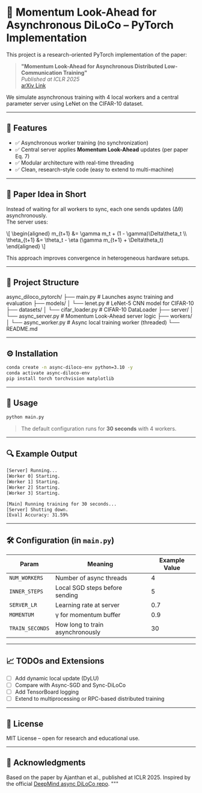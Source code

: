 # 🚀 Momentum Look-Ahead for Asynchronous DiLoCo – PyTorch Implementation

This project is a research-oriented PyTorch implementation of the paper:

> **"Momentum Look-Ahead for Asynchronous Distributed Low-Communication Training"**  
> *Published at ICLR 2025*  
> [arXiv Link](https://arxiv.org/abs/2401.09135)

We simulate asynchronous training with 4 local workers and a central parameter server using LeNet on the CIFAR-10 dataset.

---

## 📌 Features

- ✅ Asynchronous worker training (no synchronization)
- ✅ Central server applies **Momentum Look-Ahead** updates (per paper Eq. 7)
- ✅ Modular architecture with real-time threading
- ✅ Clean, research-style code (easy to extend to multi-machine)

---

## 🧠 Paper Idea in Short

Instead of waiting for all workers to sync, each one sends updates (∆θ) asynchronously.  
The server uses:

\\[
\\begin{aligned}
m_{t+1} &= \\gamma m_t + (1 - \\gamma)\\Delta\\theta_t \\\\
\\theta_{t+1} &= \\theta_t - \\eta (\\gamma m_{t+1} + \\Delta\\theta_t)
\\end{aligned}
\\]

This approach improves convergence in heterogeneous hardware setups.

---

## 📁 Project Structure

async_diloco_pytorch/
├── main.py # Launches async training and evaluation
├── models/
│ └── lenet.py # LeNet-5 CNN model for CIFAR-10
├── datasets/
│ └── cifar_loader.py # CIFAR-10 DataLoader
├── server/
│ └── async_server.py # Momentum Look-Ahead server logic
├── workers/
│ └── async_worker.py # Async local training worker (threaded)
└── README.md

---

## ⚙️ Installation

```bash
conda create -n async-diloco-env python=3.10 -y
conda activate async-diloco-env
pip install torch torchvision matplotlib
```

---

## 🚀 Usage

```bash
python main.py
```

> The default configuration runs for **30 seconds** with 4 workers.

---

## 🔍 Example Output

```bash
[Server] Running...
[Worker 0] Starting.
[Worker 1] Starting.
[Worker 2] Starting.
[Worker 3] Starting.

[Main] Running training for 30 seconds...
[Server] Shutting down.
[Eval] Accuracy: 31.59%
```

---

## 🛠 Configuration (in `main.py`)

| Param         | Meaning                            | Example Value |
|---------------|------------------------------------|---------------|
| `NUM_WORKERS` | Number of async threads            | 4             |
| `INNER_STEPS` | Local SGD steps before sending     | 5             |
| `SERVER_LR`   | Learning rate at server            | 0.7           |
| `MOMENTUM`    | γ for momentum buffer              | 0.9           |
| `TRAIN_SECONDS`| How long to train asynchronously | 30            |

---

## 📈 TODOs and Extensions

- [ ] Add dynamic local update (DyLU)
- [ ] Compare with Async-SGD and Sync-DiLoCo
- [ ] Add TensorBoard logging
- [ ] Extend to multiprocessing or RPC-based distributed training

---

## 📜 License

MIT License – open for research and educational use.

---

## 🙏 Acknowledgments

Based on the paper by Ajanthan et al., published at ICLR 2025. Inspired by the official [DeepMind async DiLoCo repo](https://github.com/google-deepmind/asyncdiloco).
"""
